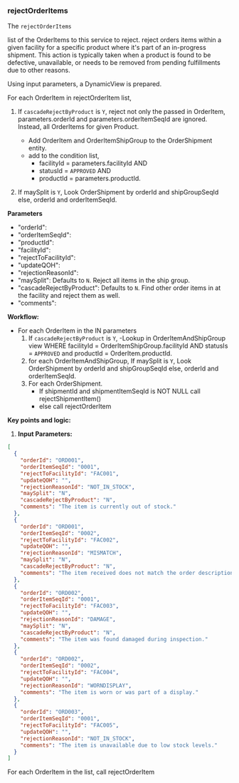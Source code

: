 ### **rejectOrderItems**

The `rejectOrderItems` 

list of the OrderItems to this service to reject.
reject orders items within a given facility for a specific product where it's part of an in-progress shipment. 
This action is typically taken when a product is found to be defective, unavailable, or needs to be removed from pending fulfillments due to other reasons.

Using input parameters, a DynamicView is prepared. 

For each OrderItem in rejectOrderItem list, 

1. If `cascadeRejectByProduct` is `Y`, reject not only the passed in OrderItem, parameters.orderId and parameters.orderItemSeqId are ignored. Instead, all OrderItems for given Product.
   - Add OrderItem and OrderItemShipGroup to the OrderShipment entity.
    - add to the condition list, 
      - facilityId	= parameters.facilityId AND 
      - statusId = `APPROVED` AND 
      - productId = parameters.productId.

2. If maySplit is `Y`, Look OrderShipment by orderId and shipGroupSeqId else, orderId and orderItemSeqId.


**Parameters**
* "orderId":
* "orderItemSeqId":
* "productId": 
* "facilityId":
* "rejectToFacilityId":
* "updateQOH":
* "rejectionReasonId":
* "maySplit": Defaults to `N`. Reject all items in the ship group. 
* "cascadeRejectByProduct": Defaults to `N`. Find other order items in at the facility and reject them as well.
* "comments": 

**Workflow:**
* For each OrderItem in the IN parameters
  1. If `cascadeRejectByProduct` is `Y`, 
     -Lookup in OrderItemAndShipGroup view WHERE facilityId	= OrderItemShipGroup.facilityId AND statusIs = `APPROVED` and productId = OrderItem.productId.
  2. for each OrderItemAndShipGroup, If maySplit is `Y`, Look OrderShipment by orderId and shipGroupSeqId else, orderId and orderItemSeqId.
  3. For each OrderShipment. 
     - If shipmentId and shipmentItemSeqId is NOT NULL call rejectShipmentItem()
     - else call rejectOrderItem

**Key points and logic:**

1.  **Input Parameters:**
```json
[
  {
    "orderId": "ORD001",
    "orderItemSeqId": "0001",
    "rejectToFacilityId": "FAC001",
    "updateQOH": "",
    "rejectionReasonId": "NOT_IN_STOCK",
    "maySplit": "N",
    "cascadeRejectByProduct": "N",
    "comments": "The item is currently out of stock."
  },
  {
    "orderId": "ORD001",
    "orderItemSeqId": "0002",
    "rejectToFacilityId": "FAC002",
    "updateQOH": "",
    "rejectionReasonId": "MISMATCH",
    "maySplit": "N",
    "cascadeRejectByProduct": "N",
    "comments": "The item received does not match the order description."
  },
  {
    "orderId": "ORD002",
    "orderItemSeqId": "0001",
    "rejectToFacilityId": "FAC003",
    "updateQOH": "",
    "rejectionReasonId": "DAMAGE",
    "maySplit": "N",
    "cascadeRejectByProduct": "N",
    "comments": "The item was found damaged during inspection."
  },
  {
    "orderId": "ORD002",
    "orderItemSeqId": "0002",
    "rejectToFacilityId": "FAC004",
    "updateQOH": "",
    "rejectionReasonId": "WORNDISPLAY",
    "comments": "The item is worn or was part of a display."
  },
  {
    "orderId": "ORD003",
    "orderItemSeqId": "0001",
    "rejectToFacilityId": "FAC005",
    "updateQOH": "",
    "rejectionReasonId": "NOT_IN_STOCK",
    "comments": "The item is unavailable due to low stock levels."
  }
]
```
For each OrderItem in the list, call rejectOrderItem

